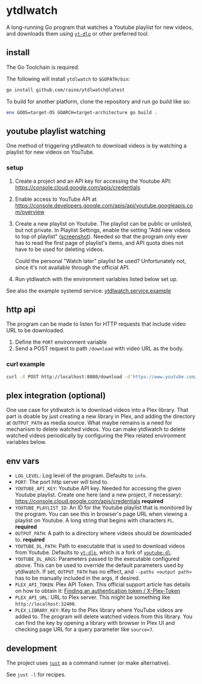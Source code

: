 # ytdlwatch

A long-running Go program that watches a Youtube playlist for new videos, and
downloads them using [`yt-dlp`][yt-dlp] or other preferred tool.

## install

The Go Toolchain is required.

The following will install `ytdlwatch` to `$GOPATH/bin`:

```sh
go install github.com/raine/ytdlwatch@latest
```

To build for another platform, clone the repository and run go build like so:

```sh
env GOOS=target-OS GOARCH=target-architecture go build .
```

## youtube playlist watching

One method of triggering ytdlwatch to download videos is by watching a
playlist for new videos on YouTube.

### setup

1. Create a project and an API key for accessing the Youtube API:
   https://console.cloud.google.com/apis/credentials

2. Enable access to YouTube API at
   https://console.developers.google.com/apis/api/youtube.googleapis.com/overview

3. Create a new playlist on Youtube. The playlist can be public or unlisted, but
   not private. In Playlist Settings, enable the setting "Add new videos to top
   of playlist"
   ([screenshot](https://user-images.githubusercontent.com/11027/162623093-046a8400-8438-4261-b2c5-e4517dc28be7.png)).
   Needed so that the program only ever has to read the first page of playlist's
   items, and API quota does not have to be used for deleting videos.

   Could the personal "Watch later" playlist be used? Unfortunately not, since
   it's not available through the official API.

4. Run ytdlwatch with the environment variables listed below set up.

See also the example systemd service:
[ytdlwatch.service.example][example-systemd-service]

## http api

The program can be made to listen for HTTP requests that include video URL to be
downloaded.

1. Define the `PORT` environment variable
2. Send a POST request to path `/download` with video URL as the body.

### curl example

```sh
curl -X POST http://localhost:8080/download -d'https://www.youtube.com/watch?v=dQw4w9WgXcQ'
```

## plex integration (optional)

One use case for ytdlwatch is to download videos into a Plex library. That part
is doable by just creating a new library in Plex, and adding the directory at
`OUTPUT_PATH` as media source. What maybe remains is a need for mechanism to
delete watched videos. You can make ytdlwatch to delete watched videos
periodically by configuring the Plex related environment variables below.

## env vars

- `LOG_LEVEL`: Log level of the program. Defaults to `info`.
- `PORT`: The port http server will bind to.
- `YOUTUBE_API_KEY`: Youtube API key. Needed for accessing the given Youtube
  playlist. Create one here (and a new project, if necessary):
  https://console.cloud.google.com/apis/credentials **required**
- `YOUTUBE_PLAYLIST_ID`: An ID for the Youtube playlist that is monitored by the
  program. You can see this in browser's page URL when viewing a playlist on
  Youtube. A long string that begins with characters `PL`. **required**
- `OUTPUT_PATH`: A path to a directory where videos should be downloaded to.
  **required**
- `YOUTUBE_DL_PATH`: Path to executable that is used to download videos from
  Youtube. Defaults to [`yt-dlp`][yt-dlp], which is a fork of
  [`youtube-dl`][youtube-dl].
- `YOUTUBE_DL_ARGS`: Parameters passed to the executable configured above. This
  can be used to override the default parameters used by ytdlwatch. If set,
  `OUTPUT_PATH` has no effect, and `--paths <output path>` has to be manually
  included in the args, if desired.
- `PLEX_API_TOKEN`: Plex API Token. This official support article has details on
  how to obtain it: [Finding an authentication token / X-Plex-Token
  ][plex-api-token]
- `PLEX_API_URL`: URL to Plex server. This might be something like
  `http://localhost:32400`.
- `PLEX_LIBRARY_KEY`: Key to the Plex library where YouTube videos are added to.
  The program will delete watched videos from this library. You can find the key
  by opening a library with browser in Plex UI and checking page URL for a query
  parameter like `source=7`.

## development

The project uses [`just`](https://github.com/casey/just) as a command runner (or
make alternative).

See `just -l` for recipes.

[yt-dlp]: https://github.com/yt-dlp/yt-dlp
[youtube-dl]: https://github.com/ytdl-org/youtube-dl
[example-systemd-service]:
  https://github.com/raine/ytdlwatch/blob/master/ytdlwatch.service.example
[plex-api-token]:
  https://support.plex.tv/articles/204059436-finding-an-authentication-token-x-plex-token/
